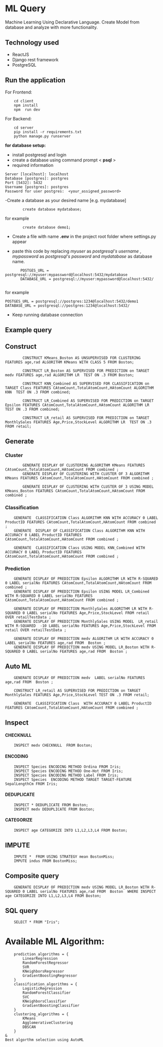 ﻿# ML Query
Machine Learning Using Declarative Language. 
Create Model from database and analyze with more functionality.

## Technology used
- ReactJS
- Django rest framework
- PostgreSQL


## Run the application
For Frontend:
```
    cd client
    npm install
    npm  run dev
```
For Backend: 
```
    cd server 
    pip install -r requirements.txt
    python manage.py runserver
```

**for database setup:** 
- install postgresql and login
- create a database using command prompt < **psql** > 
- required information
```
Server [localhost]: localhost
Database [postgres]: postgres
Port [5432]: 5432
Username [postgres]: postgres
Password for user postgres:  <your_assigned_password>
```
-Create a database as your desired name [e.g. mydatabase]


```
        create database mydatabase;
```
for example
```
        create database demo1;
```
- Create a file with name **.env** in the project root folder where settings.py appear

- paste this code by replacing *myuser* as *postgresql's username* , *mypassword* as *postgresql's password* and *mydatabase* as database name.
```
       POSTGES_URL = postgresql://myuser:mypassword@localhost:5432/mydatabase
       DATABASE_URL = postgresql://myuser:mypassword@localhost:5432/
   
```
 for example
```
POSTGES_URL = postgresql://postgres:1234@localhost:5432/demo1
DATABASE_URL = postgresql://postgres:1234@localhost:5432/

```
- Keep running database connection
## Example query

## Construct 

```
        CONSTRUCT KMeans_Boston AS UNSUPERVISED FOR CLUSTERING  FEATURES age,rad ALGORITHM KMeans WITH CLASS 5 FROM Boston;

        CONSTRUCT LR_Boston AS SUPERVISED FOR PREDICTION on TARGET medv FEATURES age,rad ALGORITHM LR  TEST ON .3 FROM Boston; 

        CONSTRUCT KNN_Combined AS SUPERVISED FOR CLASSIFICATION on TARGET Class FEATURES CAtomCount,TotalAtomCount,HAtomCount ALGORITHM KNN  TEST ON .3 FROM combined;

        CONSTRUCT LR_Combined AS SUPERVISED FOR PREDICTION on TARGET Epsilon FEATURES CAtomCount,TotalAtomCount,HAtomCount ALGORITHM LR  TEST ON .3 FROM combined;

        CONSTRUCT LR_retail AS SUPERVISED FOR PREDICTION on TARGET MonthlySales FEATURES Age,Price,StockLevel ALGORITHM LR  TEST ON .3 FROM retail;
```
## Generate

### Cluster


            GENERATE DISPLAY OF CLUSTERING ALGORITHM KMeans FEATURES CAtomCount,TotalAtomCount,HAtomCount FROM combined ;
            GENERATE DISPLAY OF CLUSTERING WITH CLUSTER OF 3 ALGORITHM KMeans FEATURES CAtomCount,TotalAtomCount,HAtomCount FROM combined ;

            GENERATE DISPLAY OF CLUSTERING WITH CLUSTER OF 3 USING MODEL KMeans_Boston FEATURES CAtomCount,TotalAtomCount,HAtomCount FROM combined ;


### Classification

        GENERATE  CLASSIFICATION Class ALGORITHM KNN WITH ACCURACY 0 LABEL ProductID FEATURES CAtomCount,TotalAtomCount,HAtomCount FROM combined ;
        GENERATE  DISPLAY OF CLASSIFICATION Class ALGORITHM KNN WITH ACCURACY 0 LABEL ProductID FEATURES CAtomCount,TotalAtomCount,HAtomCount FROM combined ;

        GENERATE  CLASSIFICATION Class USING MODEL KNN_Combined WITH ACCURACY 0 LABEL ProductID FEATURES CAtomCount,TotalAtomCount,HAtomCount FROM combined ;



### Prediction

 
        GENERATE DISPLAY OF PREDICTION Epsilon ALGORITHM LR WITH R-SQUARED 0 LABEL serialNo FEATURES CAtomCount,TotalAtomCount,HAtomCount FROM combined ;
        GENERATE DISPLAY OF PREDICTION Epsilon USING MODEL LR_Combined  WITH R-SQUARED 0 LABEL serialNo FEATURES CAtomCount,TotalAtomCount,HAtomCount FROM combined ;

        GENERATE DISPLAY OF PREDICTION MonthlySales ALGORITHM LR WITH R-SQUARED 0 LABEL serialNo FEATURES Age,Price,StockLevel FROM retail OVER retailTestData ;
        GENERATE DISPLAY OF PREDICTION MonthlySales USING MODEL  LR_retail WITH R-SQUARED  -10 LABEL serialNo FEATURES Age,Price,StockLevel FROM retail OVER retailTestData ; 

        GENERATE DISPLAY OF PREDICTION medv ALGORITHM LR WITH ACCURACY 0 LABEL serialNo FEATURES age,rad FROM  Boston ;
        GENERATE DISPLAY OF PREDICTION medv USING MODEL LR_Boston WITH R-SQUARED 0 LABEL serialNo FEATURES age,rad FROM  Boston ;

## Auto ML

        GENERATE DISPLAY OF PREDICTION medv  LABEL serialNo FEATURES age,rad FROM  Boston ;

        CONSTRUCT LR_retail AS SUPERVISED FOR PREDICTION on TARGET MonthlySales FEATURES Age,Price,StockLevel TEST ON .3 FROM retail;

        GENERATE  CLASSIFICATION Class  WITH ACCURACY 0 LABEL ProductID FEATURES CAtomCount,TotalAtomCount,HAtomCount FROM combined ;


## Inspect 

#### CHECKNULL
   
        INSPECT medv CHECKNULL  FROM Boston;

#### ENCODING
   

        INSPECT Species ENCODING METHOD Ordina FROM Iris;
        INSPECT Species ENCODING METHOD One-Hot FROM Iris;
        INSPECT Species ENCODING METHOD Label FROM Iris;
        INSPECT Species  ENCODING METHOD TARGET TARGET-FEATURE SepalLengthCm FROM Iris;
    
#### DEDUPLICATE

        INSPECT * DEDUPLICATE FROM Boston;
        INSPECT medv DEDUPLICATE FROM Boston;
      

#### CATEGORIZE

       
        INSPECT age CATEGORIZE INTO L1,L2,L3,L4 FROM Boston;


## IMPUTE
        
        IMPUTE *  FROM USING STRATEGY mean BostonMiss;
        IMPUTE indus FROM BostonMiss;
## Composite query
        GENERATE DISPLAY OF PREDICTION medv USING MODEL LR_Boston WITH R-SQUARED 0 LABEL serialNo FEATURES age,rad FROM  Boston  WHERE INSPECT age CATEGORIZE INTO L1,L2,L3,L4 FROM Boston;
## SQL query 

        SELECT * FROM "Iris";




# Available ML Algorithm:

        prediction_algorithms = {
            LinearRegression
            RandomForestRegressor
            SVR
            KNeighborsRegressor
            GradientBoostingRegressor
        }
        classification_algorithms = {
            LogisticRegression
            RandomForestClassifier
            SVC
            KNeighborsClassifier
            GradientBoostingClassifier
        }
        clustering_algorithms = {
            KMeans
            AgglomerativeClustering
            DBSCAN
        }
    &
    Best algorthm selection using AutoML



